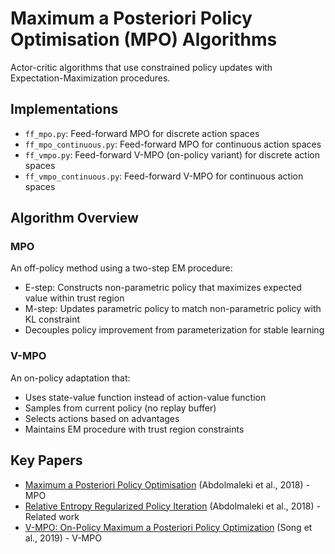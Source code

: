 # Maximum a Posteriori Policy Optimisation (MPO) Algorithms

Actor-critic algorithms that use constrained policy updates with Expectation-Maximization procedures.

## Implementations
- `ff_mpo.py`: Feed-forward MPO for discrete action spaces
- `ff_mpo_continuous.py`: Feed-forward MPO for continuous action spaces
- `ff_vmpo.py`: Feed-forward V-MPO (on-policy variant) for discrete action spaces
- `ff_vmpo_continuous.py`: Feed-forward V-MPO for continuous action spaces

## Algorithm Overview

### MPO
An off-policy method using a two-step EM procedure:
- E-step: Constructs non-parametric policy that maximizes expected value within trust region
- M-step: Updates parametric policy to match non-parametric policy with KL constraint
- Decouples policy improvement from parameterization for stable learning

### V-MPO
An on-policy adaptation that:
- Uses state-value function instead of action-value function
- Samples from current policy (no replay buffer)
- Selects actions based on advantages
- Maintains EM procedure with trust region constraints

## Key Papers
- [Maximum a Posteriori Policy Optimisation](https://arxiv.org/abs/1806.06920) (Abdolmaleki et al., 2018) - MPO
- [Relative Entropy Regularized Policy Iteration](https://arxiv.org/abs/1812.02256) (Abdolmaleki et al., 2018) - Related work
- [V-MPO: On-Policy Maximum a Posteriori Policy Optimization](https://arxiv.org/abs/1909.12238) (Song et al., 2019) - V-MPO 